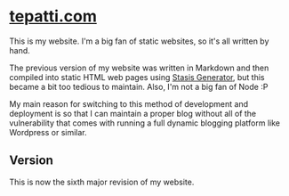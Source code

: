 # [tepatti.com](http://tepatti.com)
This is my website. I'm a big fan of static websites, so it's all written by hand.

The previous version of my website was written in Markdown and then compiled into static HTML web pages using [Stasis Generator](https://github.com/Gioni06/stasis-generator), but this became a bit too tedious to maintain. Also, I'm not a big fan of Node :P

My main reason for switching to this method of development and deployment is so that I can maintain a proper blog without all of the vulnerability that comes with running a full dynamic blogging platform like Wordpress or similar.

## Version

This is now the sixth major revision of my website.
